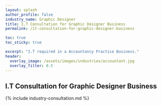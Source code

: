 ```yaml
---
layout: splash 
author_profile: false 
industry_name: Graphic Designer
title: I.T Consultation for Graphic Designer Business
permalink: /it-consultation-for-graphic-designer-business

toc: true
toc_sticky: true

excerpt: "I.T required in a Accountancy Practice Business."
header:
  overlay_image: /assets/images/industries/accountant.jpg
  overlay_filter: 0.5 
---
```


## I.T Consultation for Graphic Designer Business

{% include industry-consultation.md %}
